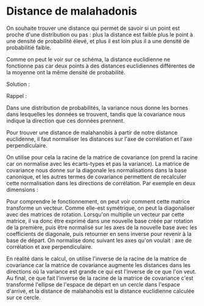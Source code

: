 # Distance de malahadonis

On souhaite trouver une distance qui permet de savoir si un point est proche d'une distribution ou pas : plus la 
distance est faible plus le point à une densité de probabilité élevé, et plus il est loin plus il a une densité de 
probabilitié faible.

Comme on peut le voir sur ce schéma, la distance euclidienne ne fonctionne pas car deux points à des distances
euclidiennes différentes de la moyenne ont la même densité de probabilité.

Solution :

Rappel : 

Dans une distribution de probabilités, la variance nous donne les bornes dans lesquelles les données se trouvent,
tandis que la covariance nous indique la direction que ces données prennent.

Pour trouver une distance de malahanobis à partir de notre distance euclidenne, il faut normaliser les distances sur 
l'axe de corrélation et l'axe perpendiculaire. 

On utilise pour cela la 
racine de la matrice de covariance (on prend la racine car on normalise avec les écarts-types et pas la variance). 
La matrice de covariance nous donne sur la diagonale les normalisations dans 
la base canonique, et les autres termes de covariance permettent de recalculer cette normalisation dans les
directions de corrélation. Par exemple en deux dimensions :

Pour comprendre le fonctionnement, on peut voir comment cette matrice transforme un vecteur. Comme elle-est
symétrique, on peut la diagonaliser avec des matrices de rotation. Lorsqu'on multiplie un vecteur par cette matrice,
il va donc être exprimé dans une nouvelle base créée par rotation de la première, puis être normalisé sur les 
axes de la nouvelle base avec les coefficients de diagonale, puis retourner en sens inverse pour revenir à la base
de départ. On normalise donc suivant les axes qu'on voulait : axe de corrélation et axe perpendiculaire.

En réalité dans le calcul, on utilise l'inverse de la racine de la  matrice de covariance car 
la matrice de covariance augmente les distances dans les directions où la variance est grande ce qui est l'inverse 
de ce que l'on veut. Au final,
ce que fait l'inverse de la racine de la  matrice de covariance c'est transformé l'ellipse de l'espace de départ en 
un cercle
dans l'espace d'arrivé, et la distance de malahanobis est la distance euclidienne calculée sur ce cercle.

